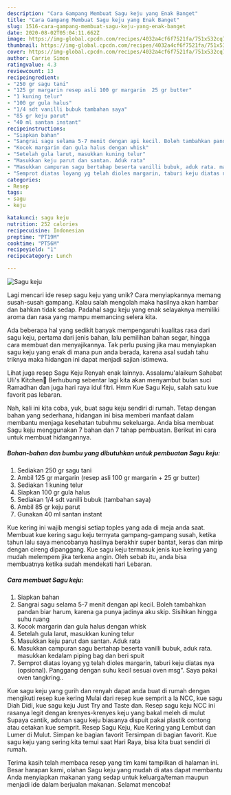 ```yaml
---
description: "Cara Gampang Membuat Sagu keju yang Enak Banget"
title: "Cara Gampang Membuat Sagu keju yang Enak Banget"
slug: 1516-cara-gampang-membuat-sagu-keju-yang-enak-banget
date: 2020-08-02T05:04:11.662Z
image: https://img-global.cpcdn.com/recipes/4032a4cf6f7521fa/751x532cq70/sagu-keju-foto-resep-utama.jpg
thumbnail: https://img-global.cpcdn.com/recipes/4032a4cf6f7521fa/751x532cq70/sagu-keju-foto-resep-utama.jpg
cover: https://img-global.cpcdn.com/recipes/4032a4cf6f7521fa/751x532cq70/sagu-keju-foto-resep-utama.jpg
author: Carrie Simon
ratingvalue: 4.3
reviewcount: 13
recipeingredient:
- "250 gr sagu tani"
- "125 gr margarin resep asli 100 gr margarin  25 gr butter"
- "1 kuning telur"
- "100 gr gula halus"
- "1/4 sdt vanilli bubuk tambahan saya"
- "85 gr keju parut"
- "40 ml santan instant"
recipeinstructions:
- "Siapkan bahan"
- "Sangrai sagu selama 5-7 menit dengan api kecil. Boleh tambahkan pandan biar harum, karena ga punya jadinya aku skip. Sisihkan hingga suhu ruang"
- "Kocok margarin dan gula halus dengan whisk"
- "Setelah gula larut, masukkan kuning telur"
- "Masukkan keju parut dan santan. Aduk rata"
- "Masukkan campuran sagu bertahap beserta vanilli bubuk, aduk rata. masukkan kedalam piping bag dan beri spuit"
- "Semprot diatas loyang yg telah dioles margarin, taburi keju diatas nya (opsional). Panggang dengan suhu kecil sesuai oven msg&#34;. Saya pakai oven tangkring.."
categories:
- Resep
tags:
- sagu
- keju

katakunci: sagu keju 
nutrition: 252 calories
recipecuisine: Indonesian
preptime: "PT19M"
cooktime: "PT56M"
recipeyield: "1"
recipecategory: Lunch

---
```



![Sagu keju](https://img-global.cpcdn.com/recipes/4032a4cf6f7521fa/751x532cq70/sagu-keju-foto-resep-utama.jpg)

Lagi mencari ide resep sagu keju yang unik? Cara menyiapkannya memang susah-susah gampang. Kalau salah mengolah maka hasilnya akan hambar dan bahkan tidak sedap. Padahal sagu keju yang enak selayaknya memiliki aroma dan rasa yang mampu memancing selera kita.

Ada beberapa hal yang sedikit banyak mempengaruhi kualitas rasa dari sagu keju, pertama dari jenis bahan, lalu pemilihan bahan segar, hingga cara membuat dan menyajikannya. Tak perlu pusing jika mau menyiapkan sagu keju yang enak di mana pun anda berada, karena asal sudah tahu triknya maka hidangan ini dapat menjadi sajian istimewa.

Lihat juga resep Sagu Keju Renyah enak lainnya. Assalamu&#39;alaikum Sahabat Uli&#39;s Kitchen🤗 Berhubung sebentar lagi kita akan menyambut bulan suci Ramadhan dan juga hari raya idul fitri. Hmm Kue Sagu Keju, salah satu kue favorit pas lebaran.


Nah, kali ini kita coba, yuk, buat sagu keju sendiri di rumah. Tetap dengan bahan yang sederhana, hidangan ini bisa memberi manfaat dalam membantu menjaga kesehatan tubuhmu sekeluarga. Anda bisa membuat Sagu keju menggunakan 7 bahan dan 7 tahap pembuatan. Berikut ini cara untuk membuat hidangannya.

<!--inarticleads1-->

##### Bahan-bahan dan bumbu yang dibutuhkan untuk pembuatan Sagu keju:

1. Sediakan 250 gr sagu tani
1. Ambil 125 gr margarin (resep asli 100 gr margarin + 25 gr butter)
1. Sediakan 1 kuning telur
1. Siapkan 100 gr gula halus
1. Sediakan 1/4 sdt vanilli bubuk (tambahan saya)
1. Ambil 85 gr keju parut
1. Gunakan 40 ml santan instant


Kue kering ini wajib mengisi setiap toples yang ada di meja anda saat. Membuat kue kering sagu keju ternyata gampang-gampang susah, ketika tahun lalu saya mencobanya hasilnya berakhir super bantat, keras dan mirip dengan cireng dipanggang. Kue sagu keju termasuk jenis kue kering yang mudah melempem jika terkena angin. Oleh sebab itu, anda bisa membuatnya ketika sudah mendekati hari Lebaran. 

<!--inarticleads2-->

##### Cara membuat Sagu keju:

1. Siapkan bahan
1. Sangrai sagu selama 5-7 menit dengan api kecil. Boleh tambahkan pandan biar harum, karena ga punya jadinya aku skip. Sisihkan hingga suhu ruang
1. Kocok margarin dan gula halus dengan whisk
1. Setelah gula larut, masukkan kuning telur
1. Masukkan keju parut dan santan. Aduk rata
1. Masukkan campuran sagu bertahap beserta vanilli bubuk, aduk rata. masukkan kedalam piping bag dan beri spuit
1. Semprot diatas loyang yg telah dioles margarin, taburi keju diatas nya (opsional). Panggang dengan suhu kecil sesuai oven msg&#34;. Saya pakai oven tangkring..


Kue sagu keju yang gurih dan renyah dapat anda buat di rumah dengan mengikuti resep kue kering Mulai dari resep kue semprit a la NCC, kue sagu Diah Didi, kue sagu keju Just Try and Taste dan. Resep sagu keju NCC ini rasanya legit dengan krenyes-krenyes keju yang bakal meleh di mulut Supaya cantik, adonan sagu keju biasanya dispuit pakai plastik contong atau cetakan kue semprit. Resep Sagu Keju, Kue Kering yang Lembut dan Lumer di Mulut. Simpan ke bagian favorit Tersimpan di bagian favorit. Kue sagu keju yang sering kita temui saat Hari Raya, bisa kita buat sendiri di rumah. 

Terima kasih telah membaca resep yang tim kami tampilkan di halaman ini. Besar harapan kami, olahan Sagu keju yang mudah di atas dapat membantu Anda menyiapkan makanan yang sedap untuk keluarga/teman maupun menjadi ide dalam berjualan makanan. Selamat mencoba!

